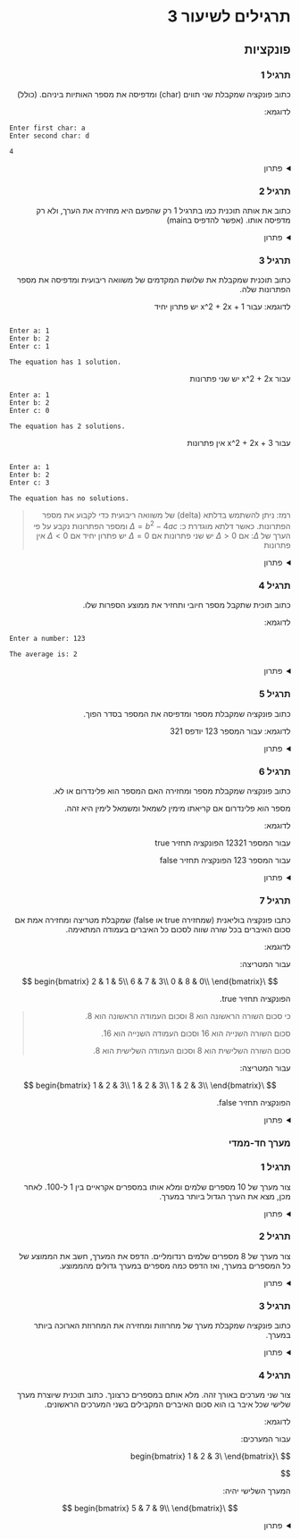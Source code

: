 <div dir="auto">

# תרגילים לשיעור 3

## פונקציות

### תרגיל 1

כתוב פונקציה שמקבלת שני תווים (char) ומדפיסה את מספר האותיות ביניהם. (כולל)

לדוגמא:

<div dir='ltr'>

```
Enter first char: a
Enter second char: d

4
```

</div>

<details>
<summary>פתרון</summary>

<div dir='ltr'>

```java
import java.util.Scanner;

public class Main {

    public static void countChars(char first, char second) {
        System.out.println(second - first + 1);
    }

    public static void main(String[] args) {
        Scanner scanner = new Scanner(System.in);

        System.out.println("Enter first char: ");
        char first = scanner.next().charAt(0);

        System.out.println("Enter second char: ");
        char second = scanner.next().charAt(0);

        countChars(first, second);
    }
}
```

</div>

</details>

### תרגיל 2

כתוב את אותה תוכנית כמו בתרגיל 1 רק שהפעם היא מחזירה את הערך, ולא רק מדפיסה אותו. (אפשר להדפיס בmain)

<details>
<summary>פתרון</summary>

<div dir='ltr'>

```java

import java.util.Scanner;

public class Main {

    public static int countChars(char first, char second) {
        return second - first + 1;
    }

    public static void main(String[] args) {
        Scanner scanner = new Scanner(System.in);

        System.out.println("Enter first char: ");
        char first = scanner.next().charAt(0);

        System.out.println("Enter second char: ");
        char second = scanner.next().charAt(0);

        System.out.println(countChars(first, second));
    }
}
```

</div>

</details>

### תרגיל 3

כתוב תוכנית שמקבלת את שלושת המקדמים של משוואה ריבועית ומדפיסה את מספר הפתרונות שלה.

לדוגמא:
עבור x^2 + 2x + 1 יש פתרון יחיד
<div dir='ltr'>

```

Enter a: 1
Enter b: 2
Enter c: 1

The equation has 1 solution.
```

</div>

עבור x^2 + 2x יש שני פתרונות

<div dir='ltr'>

```
Enter a: 1
Enter b: 2
Enter c: 0

The equation has 2 solutions.
```

</div>

עבור x^2 + 2x + 3 אין פתרונות

<div dir='ltr'>

```

Enter a: 1
Enter b: 2
Enter c: 3

The equation has no solutions.
```

</div>


> רמז: ניתן להשתמש בדלתא (delta) של משוואה ריבועית כדי לקבוע את מספר הפתרונות.
> כאשר דלתא מוגדרת כ:
> $\Delta = b^2 - 4ac$
> ומספר הפתרונות נקבע על פי הערך של $\Delta$:
> אם $\Delta > 0$ יש שני פתרונות
> אם $\Delta = 0$ יש פתרון יחיד
> אם $\Delta < 0$ אין פתרונות


<details>
<summary>פתרון</summary>

<div dir='ltr'>

```java

import java.util.Scanner;

public class Main {

    public static void countSolutions(int a, int b, int c) {
        double delta = b * b - 4 * a * c;

        if (delta > 0) {
            System.out.println("The equation has 2 solutions.");
        } else if (delta == 0) {
            System.out.println("The equation has 1 solution.");
        } else {
            System.out.println("The equation has no solutions.");
        }
    }

    public static void main(String[] args) {
        Scanner scanner = new Scanner(System.in);

        System.out.println("Enter a: ");
        int a = scanner.nextInt();

        System.out.println("Enter b: ");
        int b = scanner.nextInt();

        System.out.println("Enter c: ");
        int c = scanner.nextInt();

        countSolutions(a, b, c);
    }
}
```

</div>

</details>

### תרגיל 4

כתוב תוכית שתקבל מספר חיובי ותחזיר את ממוצע הספרות שלו.

לדוגמא:

<div dir='ltr'>

```
Enter a number: 123

The average is: 2
```

</div>

<details>

<summary>פתרון</summary>

<div dir='ltr'>

```java

public class Main {

    public static int countDigit(int num) {
        int counter = 0;
        while (num > 0) {
            counter++;
            num /= 10;
        }

        return counter;
    }

    public static int sumDigits(int num) {
        int sum = 0;
        while (num > 0) {
            sum += num % 10;
            num /= 10;
        }

        return sum;
    }

    public static double averageDigits(int num) {
        return (double) sumDigits(num) / countDigit(num);
    }

    public static void main(String[] args) {
        int num = 123;
        System.out.println("The average is: " + averageDigits(num));
    }
}

```

</div>
בעצם צורת הפתרון כאן היא לחלק את הפונקציה לשתיים - אחת שנחשב את סכום הספרות ואחת שתחשב את אורך המספר.

ואז כדי לחשב את הממוצע צריך לחלק את סכום הספרות באורך המספר.

</details>

### תרגיל 5

כתוב פונקציה שמקבלת מספר ומדפיסה את המספר בסדר הפוך.

לדוגמא: עבור המספר 123 יודפס 321

<details>

<summary>פתרון</summary>

<div dir='ltr'>

```java

public class Main {

    public static void printReverse(int num) {
        while (num > 0) {
            System.out.print(num % 10);
            num /= 10;
        }
    }

    public static void main(String[] args) {
        int num = 123;
        printReverse(num);
    }
}

```

</div>

</details>

### תרגיל 6

כתוב פונקציה שמקבלת מספר ומחזירה האם המספר הוא פלינדרום או לא.

מספר הוא פלינדרום אם קריאתו מימין לשמאל ומשמאל לימין היא זהה.

לדוגמא:

עבור המספר 12321 הפונקציה תחזיר true

עבור המספר 123 הפונקציה תחזיר false

<details>

<summary>פתרון</summary>

<div dir='ltr'>

```java

public class Main {

    public static boolean isPalindrome(int num) {
        int original = num;
        int reverse = 0;

        while (num > 0) {
            reverse = reverse * 10 + num % 10;
            num /= 10;
        }

        return original == reverse;
    }

    public static void main(String[] args) {
        int num = 12321;
        System.out.println(isPalindrome(num)); // true

        num = 123;
        System.out.println(isPalindrome(num)); // false
    }
}

```

</div>

</details>

### תרגיל 7

כתבו פונקציה בוליאנית (שמחזירה true או false) שמקבלת מטריצה ומחזירה אמת אם סכום האיברים בכל שורה שווה לסכום כל האיברים
בעמודה המתאימה.

לדוגמא:

עבור המטריצה:

$$
\begin{bmatrix}
2 & 1 & 5\\
6 & 7 & 3\\
0 & 8 & 0\\
\end{bmatrix}
$$

הפונקציה תחזיר true.

> כי סכום השורה הראשונה הוא 8 וסכום העמודה הראשונה הוא 8.
>
> סכום השורה השנייה הוא 16 וסכום העמודה השנייה הוא 16.
>
> סכום השורה השלישית הוא 8 וסכום העמודה השלישית הוא 8.

עבור המטריצה:

$$
\begin{bmatrix}
1 & 2 & 3\\
1 & 2 & 3\\
1 & 2 & 3\\
\end{bmatrix}
$$

הפונקציה תחזיר false.

<details>

<summary>פתרון</summary>

<div dir='ltr'>

```java

public class Main {

    public static boolean isMagicSquare(int[][] matrix) {
        int rows = matrix.length;
        int cols = matrix[0].length;

        for (int i = 0; i < rows; i++) {
            int rowSum = 0;
            int colSum = 0;

            for (int j = 0; j < cols; j++) {
                rowSum += matrix[i][j];
                colSum += matrix[j][i];
            }

            if (rowSum != colSum) {
                return false;
            }
        }

        return true;
    }

    public static void main(String[] args) {
        int[][] matrix = {
                {2, 1, 5},
                {6, 7, 3},
                {0, 8, 0}
        };

        System.out.println(isMagicSquare(matrix)); // true

        matrix = new int[][]{
                {1, 2, 3},
                {1, 2, 3},
                {1, 2, 3}
        };

        System.out.println(isMagicSquare(matrix)); // false
    }
}

```
</div>
</details>

### מערך חד-ממדי

### תרגיל 1

צור מערך של 10 מספרים שלמים ומלא אותו במספרים אקראיים בין 1 ל-100. לאחר מכן, מצא את הערך הגדול ביותר במערך.

<details>

<summary>פתרון</summary>

<div dir='ltr'>

```java

import java.util.Random;

public class Main {

    public static void main(String[] args) {
        int[] arr = new int[10];
        Random random = new Random();

        for (int i = 0; i < arr.length; i++) {
            arr[i] = random.nextInt(100) + 1;
        }

        int max = arr[0];
        for (int i = 1; i < arr.length; i++) {
            if (arr[i] > max) {
                max = arr[i];
            }
        }

        System.out.println("The max value is: " + max);
    }
}

```

</div>

</details>


### תרגיל 2
צור מערך של 8 מספרים שלמים רנדומליים. הדפס את המערך, חשב את הממוצע של כל המספרים במערך, ואז הדפס כמה מספרים במערך גדולים מהממוצע.

<details>

<summary>פתרון</summary>

<div dir='ltr'>

```java

import java.util.Random;

public class Main {

    public static void main(String[] args) {
        int[] arr = new int[8];
        Random random = new Random();

        for (int i = 0; i < arr.length; i++) {
            arr[i] = random.nextInt(100) + 1;
        }

        int sum = 0;
        for (int num : arr) {
            sum += num;
        }

        double average = (double) sum / arr.length;

        int count = 0;
        for (int num : arr) {
            if (num > average) {
                count++;
            }
        }
        
        System.out.println("Array: "+ Arrays.toString(arr));
        System.out.println("The average is: " + average);
        System.out.println("There are " + count + " numbers greater than the average.");
    }
}

```

</div>

</details>

### תרגיל 3
כתוב פונקציה שמקבלת מערך של מחרוזות ומחזירה את המחרוזת הארוכה ביותר במערך.

<details>

<summary>פתרון</summary>

<div dir='ltr'>

```java

public class Main {

    public static String longestString(String[] arr) {
        String longest = arr[0];
        for (int i = 1; i < arr.length; i++) {
            if (arr[i].length() > longest.length()) {
                longest = arr[i];
            }
        }

        return longest;
    }

    public static void main(String[] args) {
        String[] arr = {"hello", "world", "java", "programming"};
        System.out.println("The longest string is: " + longestString(arr));
    }
}

```

</div>

</details>


### תרגיל 4
צור שני מערכים באורך זהה. מלא אותם במספרים כרצונך. כתוב תוכנית שיוצרת מערך שלישי שכל איבר בו הוא סכום האיברים המקבילים בשני המערכים הראשונים.

לדוגמא:

עבור המערכים:

$$
\begin{bmatrix}
1 & 2 & 3\\
\end{bmatrix}


$$

המערך השלישי יהיה:

$$
\begin{bmatrix}
5 & 7 & 9\\
\end{bmatrix}
$$


<details>

<summary>פתרון</summary>

<div dir='ltr'>

```java

public class Main {

    public static int[] sumArrays(int[] arr1, int[] arr2) {
        int[] sum = new int[arr1.length];
        for (int i = 0; i < arr1.length; i++) {
            sum[i] = arr1[i] + arr2[i];
        }

        return sum;
    }

    public static void main(String[] args) {
        int[] arr1 = {1, 2, 3};
        int[] arr2 = {4, 5, 6};

        int[] sum = sumArrays(arr1, arr2);
        System.out.println(Arrays.toString(sum));
    }
}

```

</div>

</details>

</div>
